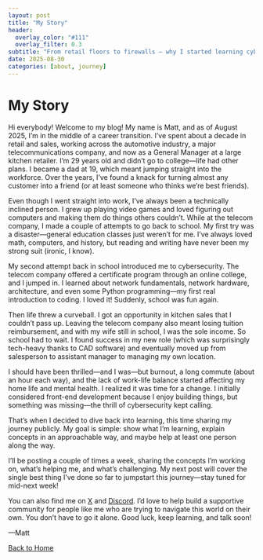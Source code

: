 ```yaml
---
layout: post
title: "My Story"
header:
  overlay_color: "#111"
  overlay_filter: 0.3
subtitle: "From retail floors to firewalls — why I started learning cybersecurity"
date: 2025-08-30
categories: [about, journey]
---
```

# My Story

Hi everybody! Welcome to my blog! My name is Matt, and as of August 2025, I’m in the middle of a career transition. I’ve spent about a decade in retail and sales, working across the automotive industry, a major telecommunications company, and now as a General Manager at a large kitchen retailer. I’m 29 years old and didn’t go to college—life had other plans. I became a dad at 19, which meant jumping straight into the workforce. Over the years, I’ve found a knack for turning almost any customer into a friend (or at least someone who thinks we’re best friends).  

Even though I went straight into work, I’ve always been a technically inclined person. I grew up playing video games and loved figuring out computers and making them do things others couldn’t. While at the telecom company, I made a couple of attempts to go back to school. My first try was a disaster—general education classes just weren’t for me. I’ve always loved math, computers, and history, but reading and writing have never been my strong suit (ironic, I know).  

My second attempt back in school introduced me to cybersecurity. The telecom company offered a certificate program through an online college, and I jumped in. I learned about network fundamentals, network hardware, architecture, and even some Python programming—my first real introduction to coding. I loved it! Suddenly, school was fun again.  

Then life threw a curveball. I got an opportunity in kitchen sales that I couldn’t pass up. Leaving the telecom company also meant losing tuition reimbursement, and with my wife still in school, I was the sole income. So school had to wait. I found success in my new role (which was surprisingly tech-heavy thanks to CAD software) and eventually moved up from salesperson to assistant manager to managing my own location.  

I should have been thrilled—and I was—but burnout, a long commute (about an hour each way), and the lack of work-life balance started affecting my home life and mental health. I realized it was time for a change. I initially considered front-end development because I enjoy building things, but something was missing—the thrill of cybersecurity kept calling.  

That’s when I decided to dive back into learning, this time sharing my journey publicly. My goal is simple: show what I’m learning, explain concepts in an approachable way, and maybe help at least one person along the way.  

I’ll be posting a couple of times a week, sharing the concepts I’m working on, what’s helping me, and what’s challenging. My next post will cover the single best thing I’ve done so far to jumpstart this journey—stay tuned for mid-next week!  

You can also find me on [X](https://twitter.com/OpsGuild) and [Discord](https://discord.com/users/OpsGuild). I’d love to help build a supportive community for people like me who are trying to navigate this world on their own. You don’t have to go it alone. Good luck, keep learning, and talk soon!  

—Matt


[Back to Home](/)
